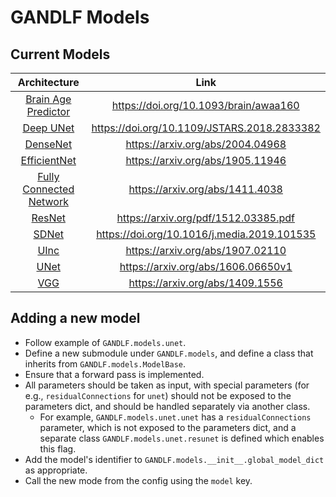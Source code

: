 # GANDLF Models

## Current Models

|            **Architecture**           |                   **Link**                  |
|:-------------------------------------:|:-------------------------------------------:|
| [Brain Age Predictor](./brain_age.py) |    https://doi.org/10.1093/brain/awaa160    |
|      [Deep UNet](./deep_unet.py)      | https://doi.org/10.1109/JSTARS.2018.2833382 |
|       [DenseNet](./densenet.py)       |       https://arxiv.org/abs/2004.04968      |
|   [EfficientNet](./efficientnet.py)   |       https://arxiv.org/abs/1905.11946      |
|  [Fully Connected Network](./fcn.py)  |       https://arxiv.org/abs/1411.4038       |
|         [ResNet](./resnet.py)         |     https://arxiv.org/pdf/1512.03385.pdf    |
|          [SDNet](./sdnet.py)          | https://doi.org/10.1016/j.media.2019.101535 |
|           [UInc](./uinc.py)           |       https://arxiv.org/abs/1907.02110      |
|           [UNet](./unet.py)           |      https://arxiv.org/abs/1606.06650v1     |
|            [VGG](./vgg.py)            |       https://arxiv.org/abs/1409.1556       | 

## Adding a new model

- Follow example of `GANDLF.models.unet`.
- Define a new submodule under `GANDLF.models`, and define a class that inherits from `GANDLF.models.ModelBase`.
- Ensure that a forward pass is implemented.
- All parameters should be taken as input, with special parameters (for e.g., `residualConnections` for `unet`) should not be exposed to the parameters dict, and should be handled separately via another class.
    - For example, `GANDLF.models.unet.unet` has a `residualConnections` parameter, which is not exposed to the parameters dict, and a separate class `GANDLF.models.unet.resunet` is defined which enables this flag.
- Add the model's identifier to `GANDLF.models.__init__.global_model_dict` as appropriate.
- Call the new mode from the config using the `model` key.